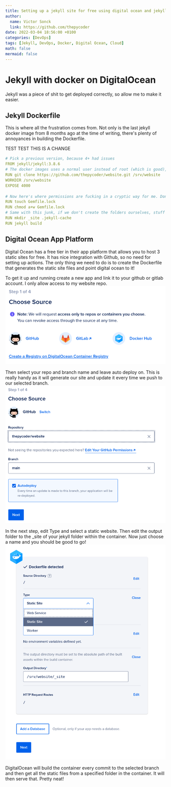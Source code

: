 ```yaml
---
title: Setting up a jekyll site for free using digital ocean and jekyll
author:
  name: Victor Sonck
  link: https://github.com/thepycoder
date: 2022-03-04 18:56:00 +0100
categories: [DevOps]
tags: [Jekyll, DevOps, Docker, Digital Ocean, Cloud]
math: false
mermaid: false
---
```

# Jekyll with docker on DigitalOcean

Jekyll was a piece of shit to get deployed correctly, so allow me to make it easier.

## Jekyll Dockerfile
This is where all the frustration comes from. Not only is the last jekyll docker image from 8 months ago at the time of writing, there's plenty of annoyances in building the Dockerfile.

TEST TEST THIS IS A CHANGE

```yaml
# Pick a previous version, because 4+ had issues
FROM jekyll/jekyll:3.8.6
# The docker images uses a normal user instead of root (which is good), but that also means you can't just put everything in /app because the permissions are all fucked up then. Took me a while this one.
RUN git clone https://github.com/thepycoder/website.git /srv/website
WORKDIR /srv/website
EXPOSE 4000

# Now here's where permissions are fucking in a cryptic way for me. Don't know why I need it, but I need it and I hate it.
RUN touch Gemfile.lock
RUN chmod a+w Gemfile.lock
# Same with this junk, if we don't create the folders ourselves, stuff crashes on permission errors...
RUN mkdir _site .jekyll-cache
RUN jekyll build
```

## Digital Ocean App Platform
Digital Ocean has a free tier in their app platform that allows you to host 3 static sites for free. It has nice integration with Github, so no need for setting up actions. The only thing we need to do is to create the Dockerfile that generates the static site files and point digital ocean to it!

To get it up and running create a new app and link it to your github or gitlab account. I only allow access to my website repo.
![Step 1](/assets/images/step1.png)

Then select your repo and branch name and leave auto deploy on. This is really handy as it will generate our site and update it every time we push to our selected branch.
![Step 2](/assets/images/step2.png)

In the next step, edit Type and select a static website. Then edit the output folder to the _site of your jekyll folder within the container. Now just choose a name and you should be good to go!
![Step 3](/assets/images/step3.png)

DigitalOcean will build the container every commit to the selected branch and then get all the static files from a specified folder in the container. It will then serve that. Pretty neat!
